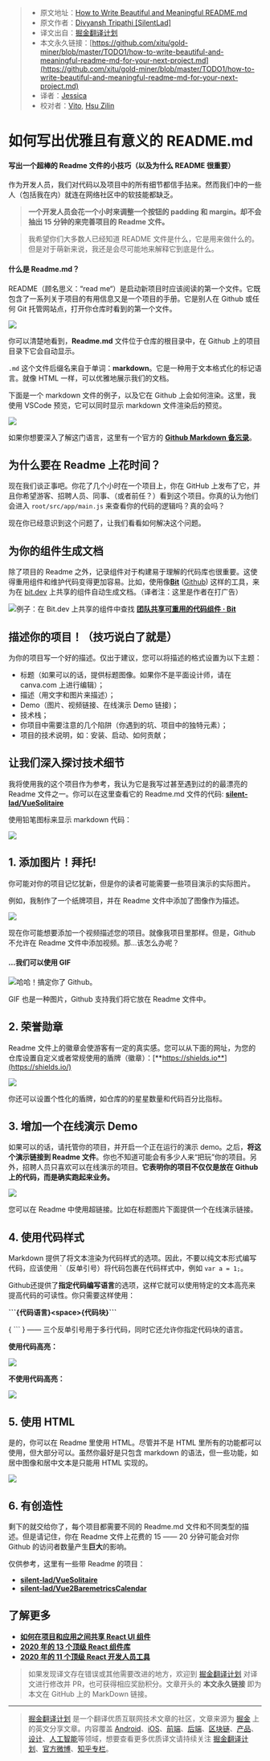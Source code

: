> * 原文地址：[How to Write Beautiful and Meaningful README.md](https://blog.bitsrc.io/how-to-write-beautiful-and-meaningful-readme-md-for-your-next-project-897045e3f991)
> * 原文作者：[Divyansh Tripathi [SilentLad]](https://medium.com/@silentlad)
> * 译文出自：[掘金翻译计划](https://github.com/xitu/gold-miner)
> * 本文永久链接：[https://github.com/xitu/gold-miner/blob/master/TODO1/how-to-write-beautiful-and-meaningful-readme-md-for-your-next-project.md](https://github.com/xitu/gold-miner/blob/master/TODO1/how-to-write-beautiful-and-meaningful-readme-md-for-your-next-project.md)
> * 译者：[Jessica](https://github.com/cyz980908)
> * 校对者：[Vito](https://github.com/vitoxli), [Hsu Zilin](https://github.com/Starry316)

# 如何写出优雅且有意义的 README.md

#### 写出一个超棒的 Readme 文件的小技巧（以及为什么 README 很重要）

作为开发人员，我们对代码以及项目中的所有细节都信手拈来。然而我们中的一些人（包括我在内）就连在网络社区中的软技能都缺乏。

> **一个开发人员会花一个小时来调整一个按钮的 padding 和 margin。却不会抽出 15 分钟的来完善项目的 Readme 文件。**

> 我希望你们大多数人已经知道 README 文件是什么，它是用来做什么的。但是对于萌新来说，我还是会尽可能地来解释它到底是什么。

#### 什么是 Readme.md？

README（顾名思义：“read me“）是启动新项目时应该阅读的第一个文件。它既包含了一系列关于项目的有用信息又是一个项目的手册。它是别人在 Github 或任何 Git 托管网站点，打开你仓库时看到的第一个文件。

![](https://cdn-images-1.medium.com/max/2000/1*DZa8j46R3Rw0nNYRLewSqg.png)

你可以清楚地看到，**Readme.md** 文件位于仓库的根目录中，在 Github 上的项目目录下它会自动显示。

`.md` 这个文件后缀名来自于单词：**markdown**。它是一种用于文本格式化的标记语言。就像 HTML 一样，可以优雅地展示我们的文档。

下面是一个 markdown 文件的例子，以及它在 Github 上会如何渲染。这里，我使用 VSCode 预览，它可以同时显示 markdown 文件渲染后的预览。

![](https://cdn-images-1.medium.com/max/2144/1*WAn_bJ_mLxOMCzBAKtu4ZQ.png)

如果你想要深入了解这门语言，这里有一个官方的 **[Github Markdown 备忘录](https://guides.github.com/pdfs/markdown-cheatsheet-online.pdf)**。

## 为什么要在 Readme 上花时间？

现在我们谈正事吧。你花了几个小时在一个项目上，你在 GitHub 上发布了它，并且你希望游客、招聘人员、同事、（或者前任？）看到这个项目。你真的认为他们会进入 `root/src/app/main.js` 来查看你的代码的逻辑吗？真的会吗？

现在你已经意识到这个问题了，让我们看看如何解决这个问题。

## 为你的组件生成文档

除了项目的 Readme 之外，记录组件对于构建易于理解的代码库也很重要。这使得重用组件和维护代码变得更加容易。比如，使用像[**Bit**](https://bit.dev) ([Github](https://github.com/teambit/bit)) 这样的工具，来为在 [bit.dev](https://bit.dev) 上共享的组件自动生成文档。（译者注：这里是作者在打广告）

![例子：在 Bit.dev 上共享的组件中查找](https://cdn-images-1.medium.com/max/2000/1*Nj2EzGOskF51B5AKuR-szw.gif)
[**团队共享可重用的代码组件 · Bit**](https://bit.dev)

## 描述你的项目！（技巧说白了就是）

为你的项目写一个好的描述。仅出于建议，您可以将描述的格式设置为以下主题：

* 标题（如果可以的话，提供标题图像。如果你不是平面设计师，请在 canva.com 上进行编辑）；
* 描述（用文字和图片来描述）；
* Demo（图片、视频链接、在线演示 Demo 链接)；
* 技术栈；
* 你项目中需要注意的几个陷阱（你遇到的坑、项目中的独特元素）；
* 项目的技术说明，如：安装、启动、如何贡献；

## 让我们深入探讨技术细节

我将使用我的这个项目作为参考，我认为它是我写过甚至遇到过的的最漂亮的 Readme 文件之一。你可以在这里查看它的 Readme.md 文件的代码: [**silent-lad/VueSolitaire**](https://github.com/silent-lad/VueSolitaire)

使用铅笔图标来显示 markdown 代码：

![](https://cdn-images-1.medium.com/max/2000/1*fmypQUo2pAjk9GOCO1lPnQ.png)

## 1. 添加图片！拜托!

你可能对你的项目记忆犹新，但是你的读者可能需要一些项目演示的实际图片。

例如，我制作了一个纸牌项目，并在 Readme 文件中添加了图像作为描述。

![](https://cdn-images-1.medium.com/max/2000/1*29b3hWXq4PTI1Yg2J97RyA.png)

现在你可能想要添加一个视频描述您的项目。就像我项目里那样。但是，Github 不允许在 Readme 文件中添加视频。那…该怎么办呢？

#### …我们可以使用 GIF

![哈哈！搞定你了 Github。](https://cdn-images-1.medium.com/max/2000/1*iP4iC4WnyEJHE9SQ7oROWQ.gif)

GIF 也是一种图片，Github 支持我们将它放在 Readme 文件中。

## 2. 荣誉勋章

Readme 文件上的徽章会使游客有一定的真实感。您可以从下面的网址，为您的仓库设置自定义或者常规使用的盾牌（徽章）：[**https://shields.io**](https://shields.io/) 

![](https://cdn-images-1.medium.com/max/2000/1*iGaDiLE_BwCbSROvPT8XKg.png)

你还可以设置个性化的盾牌，如仓库的的星星数量和代码百分比指标。

## 3. 增加一个在线演示 Demo

如果可以的话，请托管你的项目，并开启一个正在运行的演示 demo。之后，**将这个演示链接到 Readme 文件**。你也不知道可能会有多少人来“把玩”你的项目。另外，招聘人员只喜欢可以在线演示的项目。**它表明你的项目不仅仅是放在 Github 上的代码，而是确实跑起来业务。**

![](https://cdn-images-1.medium.com/max/2000/1*LSR8M5mctiQsFsPzsH9ujQ.png)

您可以在 Readme 中使用超链接。比如在标题图片下面提供一个在线演示链接。

## 4. 使用代码样式

Markdown 提供了将文本渲染为代码样式的选项。因此，不要以纯文本形式编写代码，应该使用 \`（反单引号）将代码包裹在代码样式中，例如 `var a = 1;`。

Github还提供了**指定代码编写语言**的选项，这样它就可以使用特定的文本高亮来提高代码的可读性。你只需要这样使用：

**\`\`\`{代码语言}\<space>{代码块}\`\`\`**

{ \`\`\` } —— 三个反单引号用于多行代码，同时它还允许你指定代码块的语言。

**使用代码高亮：**

![](https://cdn-images-1.medium.com/max/2000/1*lTbiCaBk1Y4TWG4bI1-D7A.png)

**不使用代码高亮：**

![](https://cdn-images-1.medium.com/max/2000/1*_w3yaD4Lhcwqxa2AU4TSrA.png)

## 5. 使用 HTML

是的，你可以在 Readme 里使用 HTML。尽管并不是 HTML 里所有的功能都可以使用，但大部分可以。虽然你最好是只包含 markdown 的语法，但一些功能，如居中图像和居中文本是只能用 HTML 实现的。

![](https://cdn-images-1.medium.com/max/2726/1*pq9WpGpyChqxmTLMz34l5A.png)

## 6. 有创造性

剩下的就交给你了，每个项目都需要不同的 Readme.md 文件和不同类型的描述。但是请记住，你在 Readme 文件上花费的 15 —— 20 分钟可能会对你 Github 的访问者数量产生**巨大**的影响。

仅供参考，这里有一些带 Readme 的项目：

- [**silent-lad/VueSolitaire**](https://github.com/silent-lad/VueSolitaire)
- [**silent-lad/Vue2BaremetricsCalendar**](https://github.com/silent-lad/Vue2BaremetricsCalendar)

## 了解更多

- [**如何在项目和应用之间共享 React UI 组件**](https://blog.bitsrc.io/how-to-easily-share-react-components-between-projects-3dd42149c09)
- [**2020 年的 13 个顶级 React 组件库**](https://blog.bitsrc.io/13-top-react-component-libraries-for-2020-488cc810ca49)
- [**2020 年的 11 个顶级 React 开发人员工具**](https://blog.bitsrc.io/11-top-react-developer-tools-for-2020-3860f734030b)

> 如果发现译文存在错误或其他需要改进的地方，欢迎到 [掘金翻译计划](https://github.com/xitu/gold-miner) 对译文进行修改并 PR，也可获得相应奖励积分。文章开头的 **本文永久链接** 即为本文在 GitHub 上的 MarkDown 链接。

---

> [掘金翻译计划](https://github.com/xitu/gold-miner) 是一个翻译优质互联网技术文章的社区，文章来源为 [掘金](https://juejin.im) 上的英文分享文章。内容覆盖 [Android](https://github.com/xitu/gold-miner#android)、[iOS](https://github.com/xitu/gold-miner#ios)、[前端](https://github.com/xitu/gold-miner#前端)、[后端](https://github.com/xitu/gold-miner#后端)、[区块链](https://github.com/xitu/gold-miner#区块链)、[产品](https://github.com/xitu/gold-miner#产品)、[设计](https://github.com/xitu/gold-miner#设计)、[人工智能](https://github.com/xitu/gold-miner#人工智能)等领域，想要查看更多优质译文请持续关注 [掘金翻译计划](https://github.com/xitu/gold-miner)、[官方微博](http://weibo.com/juejinfanyi)、[知乎专栏](https://zhuanlan.zhihu.com/juejinfanyi)。
